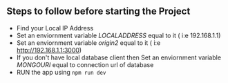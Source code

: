 ## Steps to follow before starting the Project

- Find your Local IP Address
- Set an enviornment variable *LOCALADDRESS* equal to it ( i:e 192.168.1.1)
- Set an enviornment variable *origin2* equal to it ( i:e http://192.168.1.1:3000)
- If you don't have local database client then Set an enviornment variable *MONGOURI* equal to connection url of database
- RUN the app using ``` npm run dev ```